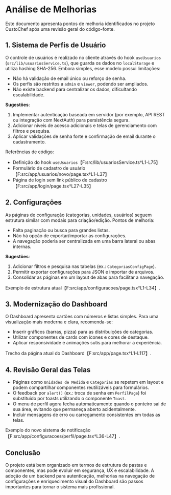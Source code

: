 # Análise de Melhorias

Este documento apresenta pontos de melhoria identificados no projeto CustoChef após
uma revisão geral do código-fonte.

## 1. Sistema de Perfis de Usuário

O controle de usuários é realizado no cliente através do hook `useUsuarios`
(`src/lib/usuariosService.ts`), que guarda os dados no `localStorage` e utiliza
hashing SHA-256. Embora simples, esse modelo possui limitações:

- Não há validação de email único ou reforço de senha.
- Os perfis são restritos a `admin` e `viewer`, podendo ser ampliados.
- Não existe backend para centralizar os dados, dificultando escalabilidade.

**Sugestões**:

1. Implementar autenticação baseada em servidor (por exemplo, API REST ou
   integração com NextAuth) para persistência segura.
2. Adicionar níveis de acesso adicionais e telas de gerenciamento com filtros e
   pesquisa.
3. Aplicar validações de senha forte e confirmação de email durante o
   cadastramento.

Referências de código:
- Definição do hook `useUsuarios`【F:src/lib/usuariosService.ts†L1-L75】
- Formulário de cadastro de usuário【F:src/app/usuarios/novo/page.tsx†L1-L37】
- Página de login sem link público de cadastro【F:src/app/login/page.tsx†L27-L35】

## 2. Configurações

As páginas de configuração (categorias, unidades, usuários) seguem estrutura
similar com modais para criação/edição. Pontos de melhoria:

- Falta paginação ou busca para grandes listas.
- Não há opção de exportar/importar as configurações.
- A navegação poderia ser centralizada em uma barra lateral ou abas internas.

**Sugestões**:

1. Adicionar filtros e pesquisa nas tabelas (ex.: `CategoriasConfigPage`).
2. Permitir exportar configurações para JSON e importar de arquivos.
3. Consolidar as páginas em um layout de abas para facilitar a navegação.

Exemplo de estrutura atual【F:src/app/configuracoes/page.tsx†L1-L34】.

## 3. Modernização do Dashboard

O Dashboard apresenta cartões com números e listas simples. Para
uma visualização mais moderna e clara, recomenda-se:

- Inserir gráficos (barras, pizza) para as distribuições de categorias.
- Utilizar componentes de cards com ícones e cores de destaque.
- Aplicar responsividade e animações sutis para melhorar a experiência.

Trecho da página atual do Dashboard【F:src/app/page.tsx†L1-L117】.

## 4. Revisão Geral das Telas

- Páginas como `Unidades de Medida` e `Categorias` se repetem em layout e podem
  compartilhar componentes reutilizáveis para formulários.
- O feedback por `alert()` (ex.: troca de senha em
  `PerfilPage`) foi substituído por toasts utilizando o componente `Toast`.
- O menu de perfil agora fecha automaticamente quando o ponteiro sai de sua área,
  evitando que permaneça aberto acidentalmente.
- Incluir mensagens de erro ou carregamento consistentes em todas as telas.

Exemplo do novo sistema de notificação【F:src/app/configuracoes/perfil/page.tsx†L36-L47】.

## Conclusão

O projeto está bem organizado em termos de estrutura de pastas e componentes,
mas pode evoluir em segurança, UX e escalabilidade. A adoção de um backend para
autenticação, melhorias na navegação de configurações e enriquecimento visual do
Dashboard são passos importantes para tornar o sistema mais profissional.
